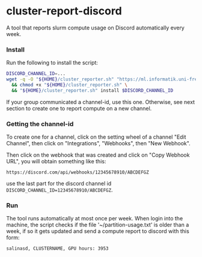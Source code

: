 # cluster-report-discord

A tool that reports slurm compute usage on Discord automatically every week.

### Install

Run the following to install the script:
```bash
DISCORD_CHANNEL_ID=...
wget -q -O "${HOME}/cluster_reporter.sh" "https://ml.informatik.uni-freiburg.de/research-artifacts/automl-private/cluster-reporter/cluster_reporter.sh" \
  && chmod +x "${HOME}/cluster_reporter.sh" \
  && "${HOME}/cluster_reporter.sh" install $DISCORD_CHANNEL_ID
```

If your group communicated a channel-id, use this one. 
Otherwise, see next section to create one to report compute on a new channel.

### Getting the channel-id


To create one for a channel, click on the setting wheel of a channel "Edit Channel", 
then click on "Integrations", "Webhooks", then "New Webhook".

Then click on the webhook that was created and click on "Copy Webhook URL", you will obtain something like this:

```
https://discord.com/api/webhooks/12345678910/ABCDEFGZ
```

use the last part for the discord channel id `DISCORD_CHANNEL_ID=12345678910/ABCDEFGZ`.

### Run

The tool runs automatically at most once per week. 
When login into the machine, the script checks if the file '~/partition-usage.txt' is older than 
a week, if so it gets updated and send a compute report to discord with this form:

```
salinasd, CLUSTERNAME, GPU hours: 3953
```
